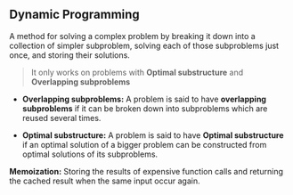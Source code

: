 ## Dynamic Programming
A method for solving a complex problem by breaking it down into a collection of simpler subproblem, solving each of those subproblems just once, and storing their solutions.

> It only works on problems with **Optimal substructure** and **Overlapping subproblems**

* **Overlapping subproblems:** A problem is said to have **overlapping subproblems** if it can be broken down into subproblems which are reused several times.

* **Optimal substructure:** A problem is said to have **Optimal substructure** if an optimal solution of a bigger problem can be constructed from optimal solutions of its subproblems.

**Memoization:** Storing the results of expensive function calls and returning the cached result when the same input occur again.